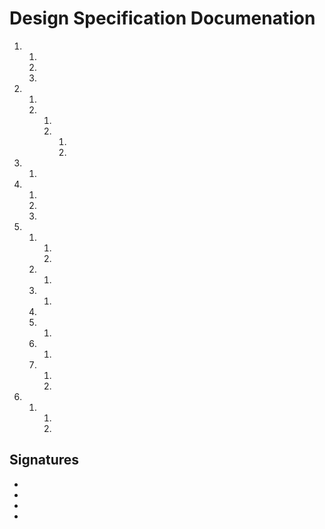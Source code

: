 # Design Specification Documenation

1. 
    1. 
    2. 
    3. 
2. 
    1. 
    2. 
        1. 
        2. 
            1. 
            2. 
3. 
    1. 
4. 
    1. 
    2. 
    3. 
5. 
    1. 
        1. 
        2. 
    2. 
        1. 
    3. 
        1. 
    4. 
    5. 
        1. 
    6. 
        1. 
    7. 
        1. 
        2. 
6. 
    1. 
        1. 
        2. 

## Signatures

- 
- 
- 
- 